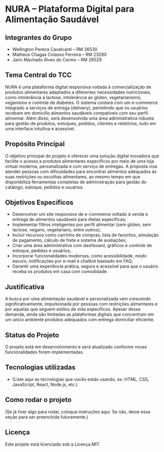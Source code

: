 # NURA – Plataforma Digital para Alimentação Saudável

## Integrantes do Grupo

- Wellington Pereira Cavalcanti – RM 26530  
- Matheus Chagas Colasso Ferreira – RM 23280  
- Jairo Machado Alves do Carmo – RM 26529  

## Tema Central do TCC

NURA é uma plataforma digital responsiva voltada à comercialização de produtos alimentares adaptados a diferentes necessidades nutricionais, como intolerância à lactose, intolerância ao glúten, vegetarianismo, veganismo e controle de diabetes. O sistema contará com um e-commerce integrado a serviços de entrega (delivery), permitindo que os usuários recebam em domicílio alimentos saudáveis compatíveis com seu perfil alimentar. Além disso, será desenvolvida uma área administrativa robusta para gestão de produtos, estoques, pedidos, clientes e relatórios, tudo em uma interface intuitiva e acessível.

## Propósito Principal

O objetivo principal do projeto é oferecer uma solução digital inovadora que facilite o acesso a produtos alimentares específicos por meio de uma loja virtual moderna, personalizada e com serviço de entregas. A proposta visa atender pessoas com dificuldades para encontrar alimentos adequados às suas restrições ou escolhas alimentares, ao mesmo tempo em que disponibiliza ferramentas completas de administração para gestão do catálogo, estoque, pedidos e usuários.

## Objetivos Específicos

- Desenvolver um site responsivo de e-commerce voltado à venda e entrega de alimentos saudáveis para dietas específicas;  
- Implementar filtros inteligentes por perfil alimentar (sem glúten, sem lactose, vegano, vegetariano, entre outros);  
- Incluir recursos como carrinho de compras, lista de favoritos, simulação de pagamento, cálculo de frete e sistema de avaliações;  
- Criar uma área administrativa com dashboard, gráficos e controle de estoque, pedidos e usuários;  
- Incorporar funcionalidades modernas, como acessibilidade, modo escuro, notificações por e-mail e chatbot baseado em FAQ;  
- Garantir uma experiência prática, segura e acessível para que o usuário receba os produtos em casa com comodidade.

## Justificativa

A busca por uma alimentação saudável e personalizada vem crescendo significativamente, impulsionada por pessoas com restrições alimentares e por aquelas que seguem estilos de vida específicos. Apesar dessa demanda, ainda são limitadas as plataformas digitais que concentram em um único ambiente produtos adequados com entrega domiciliar eficiente.

## Status do Projeto

O projeto está em desenvolvimento e será atualizado conforme novas funcionalidades forem implementadas.

## Tecnologias utilizadas

- (Liste aqui as tecnologias que vocês estão usando, ex: HTML, CSS, JavaScript, React, Node.js, etc.)

## Como rodar o projeto

(Se já tiver algo para rodar, coloque instruções aqui. Se não, deixe essa seção para ser preenchida futuramente.)

## Licença

Este projeto está licenciado sob a Licença MIT.  

